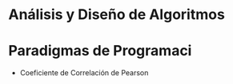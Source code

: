 # Análisis y Diseño de Algoritmos
# Paradigmas de Programaci
- Coeficiente de Correlación de Pearson

